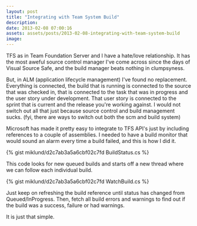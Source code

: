 ```yaml
---
layout: post
title: "Integrating with Team System Build"
description:
date: 2013-02-08 07:00:16
assets: assets/posts/2013-02-08-integrating-with-team-system-build
image: 
---
```


TFS as in Team Foundation Server and I have a hate/love relationship. It has the most aweful source control manager I've come across since the days of Visual Source Safe, and the build manager beats nothing in clumpsyness.

But, in ALM (application lifecycle management) I've found no replacement. Everything is connected, the build that is running is connected to the source that was checked in, that is connected to the task that was in progress and the user story under development. That user story is connected to the sprint that is current and the release you're working against. I would not switch out all that just because source control and build management sucks. (fyi, there are ways to switch out both the scm and build system)

Microsoft has made it pretty easy to integrate to TFS API's just by including references to a couple of assemblies. I needed to have a build monitor that would sound an alarm every time a build failed, and this is how I did it.

{% gist miklund/d2c7ab3a5a6cbf02c7fd BuildStatus.cs %}

This code looks for new queued builds and starts off a new thread where we can follow each individual build.

{% gist miklund/d2c7ab3a5a6cbf02c7fd WatchBuild.cs %}

Just keep on refreshing the build reference until status has changed from Queued/InProgress. Then, fetch all build errors and warnings to find out if the build was a success, failure or had warnings.

It is just that simple.

